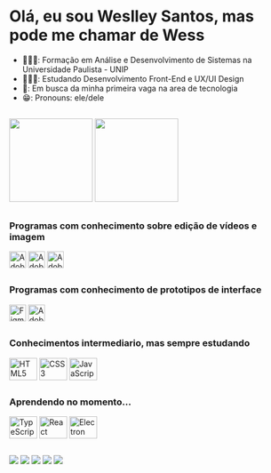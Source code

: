 <h1>Olá, eu sou Weslley Santos, mas pode me chamar de Wess</h1>

- 👨🏾‍🎓: Formação em Análise e Desenvolvimento de Sistemas na Universidade Paulista -  UNIP
- 👩🏾‍💻: Estudando Desenvolvimento Front-End e UX/UI Design
- 🔭: Em busca da minha primeira vaga na area de tecnologia
- 😁: Pronouns: ele/dele

##

<div>
  <a href="https://github.com/wesshstos"></a>
  <img height="150em" src="https://github-readme-stats.vercel.app/api?username=wesshstos&show_icons=true&theme=tokyonight&include_all_commits=true&count_privete=true)">
  <img height="150em" src="https://github-readme-stats.vercel.app/api/top-langs/?username=wesshstos&layout=compact&langs_count=16&theme=tokyonight">
</div>

##

<div>
  <h3>Programas com conhecimento sobre edição de vídeos e imagem</h3>
  <img align="center" alt="Adobe After Effects" height="30" width="30" src="https://cdn.jsdelivr.net/gh/devicons/devicon/icons/aftereffects/aftereffects-original.svg"/>
  <img align="center" alt="Adobe Premiere" height="30" width="30" src="https://cdn.jsdelivr.net/gh/devicons/devicon/icons/premierepro/premierepro-original.svg"/>
  <img align="center" alt="Adobe Photoshop" height="30" width="30" src="https://cdn.jsdelivr.net/gh/devicons/devicon/icons/photoshop/photoshop-line.svg"/>
</div>

##

<div>
  <h3>Programas com conhecimento de prototipos de interface</h3>
  <img align="center" alt="Figma" height="30" width="30" src="https://cdn.jsdelivr.net/gh/devicons/devicon/icons/figma/figma-original.svg"/>
  <img align="center" alt="Adobe XD" height="30" width="30" src="https://cdn.jsdelivr.net/gh/devicons/devicon/icons/xd/xd-plain.svg"/>
</div>

##

<div>
  <h3>Conhecimentos intermediario, mas sempre estudando</h3>
  <img align="center" alt="HTML5" height="40" width="50" src="https://cdn.jsdelivr.net/gh/devicons/devicon/icons/html5/html5-plain-wordmark.svg"/>
  <img align="center" alt="CSS3" height="40" width="50" src="https://cdn.jsdelivr.net/gh/devicons/devicon/icons/css3/css3-plain-wordmark.svg"/>
  <img align="center" alt="JavaScript" height="40" width="50" src="https://cdn.jsdelivr.net/gh/devicons/devicon/icons/javascript/javascript-original.svg" />
</div>

##

<div>
  <h3>Aprendendo no momento...</h3>
  <img align="center" alt="TypeScript" height="40" width="50" src="https://cdn.jsdelivr.net/gh/devicons/devicon/icons/typescript/typescript-plain.svg" />
  <img align="center" alt="React" height="40" width="50" src="https://cdn.jsdelivr.net/gh/devicons/devicon/icons/react/react-original-wordmark.svg" />
  <img align="center" alt="Electron" height="40" width="50" src="https://cdn.jsdelivr.net/gh/devicons/devicon/icons/electron/electron-original.svg" />
</div>

##

<div>
  <a href="https://www.instagram.com/wesshstos/" target="_blank"><img src="https://img.shields.io/badge/Instagram-E4405F?style=for-the-badge&logo=instagram&logoColor=white" target="_blank" /></a>
  <a href="https://twitter.com/leloninoo" target="_blank"><img src="https://img.shields.io/badge/Twitter-1DA1F2?style=for-the-badge&logo=twitter&logoColor=white" target="_blank" /></a>
  <a href="https://t.me/lelonino" target="_blank"><img src="https://img.shields.io/badge/Telegram-2CA5E0?style=for-the-badge&logo=telegram&logoColor=white" target="_blank" /></a>
  <a href="weslleyhstos@gmail.com" target="_blank"><img src="https://img.shields.io/badge/Gmail-D14836?style=for-the-badge&logo=gmail&logoColor=white" target="_blank" /></a>
  <a href="https://wa.me/5513974010503" target="_blank"><img src="https://img.shields.io/badge/WhatsApp-25D366?style=for-the-badge&logo=whatsapp&logoColor=white" target="_blank" /></a>  
</div>
